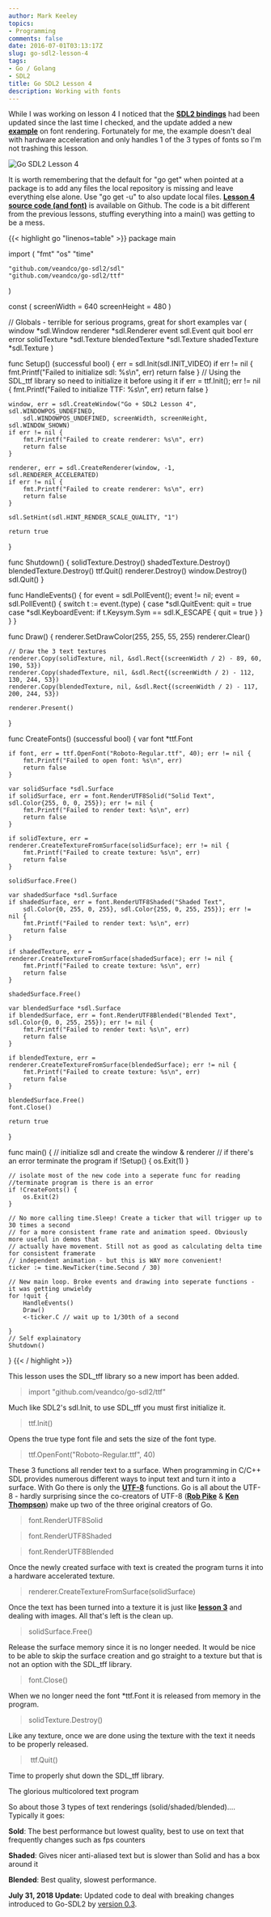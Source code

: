 ```yaml
---
author: Mark Keeley
topics:
- Programming
comments: false
date: 2016-07-01T03:13:17Z
slug: go-sdl2-lesson-4
tags:
- Go / Golang
- SDL2
title: Go SDL2 Lesson 4
description: Working with fonts
---
```


While I was working on lesson 4 I noticed that the **[SDL2 bindings](https://github.com/veandco/go-sdl2)** had been updated since the last time I checked, and the update added a new **[example](https://github.com/veandco/go-sdl2-examples/blob/382efbbb8a866db862770c6b5a28f778c0749ce3/examples/text/text.go)** on font rendering. Fortunately for me, the example doesn't deal with hardware acceleration and only handles 1 of the 3 types of fonts so I'm not trashing this lesson. 

![Go SDL2 Lesson 4](/media/lesson04.png)

<!--more-->

It is worth remembering that the default for "go get" when pointed at a package is to add any files the local repository is missing and leave everything else alone. Use "go get -u" to also update local files. [**Lesson 4 source code (and font)**](https://github.com/MarkKeeley/Go-SDL2-Lessons/tree/master/Lesson04) is available on Github. The code is a bit different from the previous lessons, stuffing everything into a main() was getting to be a mess.

{{< highlight go "linenos=table" >}}
package main

import (
	"fmt"
	"os"
	"time"

	"github.com/veandco/go-sdl2/sdl"
	"github.com/veandco/go-sdl2/ttf"
)

const (
	screenWidth  = 640
	screenHeight = 480
)

// Globals - terrible for serious programs, great for short examples
var (
	window         *sdl.Window
	renderer       *sdl.Renderer
	event          sdl.Event
	quit           bool
	err            error
	solidTexture   *sdl.Texture
	blendedTexture *sdl.Texture
	shadedTexture  *sdl.Texture
)

func Setup() (successful bool) {
	err = sdl.Init(sdl.INIT_VIDEO)
	if err != nil {
		fmt.Printf("Failed to initialize sdl: %s\n", err)
		return false
	}
	// Using the SDL_ttf library so need to initialize it before using it
	if err = ttf.Init(); err != nil {
		fmt.Printf("Failed to initialize TTF: %s\n", err)
		return false
	}

	window, err = sdl.CreateWindow("Go + SDL2 Lesson 4", sdl.WINDOWPOS_UNDEFINED,
		sdl.WINDOWPOS_UNDEFINED, screenWidth, screenHeight, sdl.WINDOW_SHOWN)
	if err != nil {
		fmt.Printf("Failed to create renderer: %s\n", err)
		return false
	}

	renderer, err = sdl.CreateRenderer(window, -1, sdl.RENDERER_ACCELERATED)
	if err != nil {
		fmt.Printf("Failed to create renderer: %s\n", err)
		return false
	}

	sdl.SetHint(sdl.HINT_RENDER_SCALE_QUALITY, "1")

	return true
}

func Shutdown() {
	solidTexture.Destroy()
	shadedTexture.Destroy()
	blendedTexture.Destroy()
	ttf.Quit()
	renderer.Destroy()
	window.Destroy()
	sdl.Quit()
}

func HandleEvents() {
	for event = sdl.PollEvent(); event != nil; event = sdl.PollEvent() {
		switch t := event.(type) {
		case *sdl.QuitEvent:
			quit = true
		case *sdl.KeyboardEvent:
			if t.Keysym.Sym == sdl.K_ESCAPE {
				quit = true
			}
		}
	}
}

func Draw() {
	renderer.SetDrawColor(255, 255, 55, 255)
	renderer.Clear()

	// Draw the 3 text textures
	renderer.Copy(solidTexture, nil, &sdl.Rect{(screenWidth / 2) - 89, 60, 190, 53})
	renderer.Copy(shadedTexture, nil, &sdl.Rect{(screenWidth / 2) - 112, 130, 244, 53})
	renderer.Copy(blendedTexture, nil, &sdl.Rect{(screenWidth / 2) - 117, 200, 244, 53})

	renderer.Present()
}

func CreateFonts() (successful bool) {
	var font *ttf.Font

	if font, err = ttf.OpenFont("Roboto-Regular.ttf", 40); err != nil {
		fmt.Printf("Failed to open font: %s\n", err)
		return false
	}

	var solidSurface *sdl.Surface
	if solidSurface, err = font.RenderUTF8Solid("Solid Text", sdl.Color{255, 0, 0, 255}); err != nil {
		fmt.Printf("Failed to render text: %s\n", err)
		return false
	}

	if solidTexture, err = renderer.CreateTextureFromSurface(solidSurface); err != nil {
		fmt.Printf("Failed to create texture: %s\n", err)
		return false
	}

	solidSurface.Free()

	var shadedSurface *sdl.Surface
	if shadedSurface, err = font.RenderUTF8Shaded("Shaded Text",
		sdl.Color{0, 255, 0, 255}, sdl.Color{255, 0, 255, 255}); err != nil {
		fmt.Printf("Failed to render text: %s\n", err)
		return false
	}

	if shadedTexture, err = renderer.CreateTextureFromSurface(shadedSurface); err != nil {
		fmt.Printf("Failed to create texture: %s\n", err)
		return false
	}

	shadedSurface.Free()

	var blendedSurface *sdl.Surface
	if blendedSurface, err = font.RenderUTF8Blended("Blended Text", sdl.Color{0, 0, 255, 255}); err != nil {
		fmt.Printf("Failed to render text: %s\n", err)
		return false
	}

	if blendedTexture, err = renderer.CreateTextureFromSurface(blendedSurface); err != nil {
		fmt.Printf("Failed to create texture: %s\n", err)
		return false
	}

	blendedSurface.Free()
	font.Close()

	return true
}

func main() {
	// initialize sdl and create the window & renderer
	// if there's an error terminate the program
	if !Setup() {
		os.Exit(1)
	}

	// isolate most of the new code into a seperate func for reading
	//terminate program is there is an error
	if !CreateFonts() {
		os.Exit(2)
	}

	// No more calling time.Sleep! Create a ticker that will trigger up to 30 times a second
	// for a more consistent frame rate and animation speed. Obviously more useful in demos that
	// actually have movement. Still not as good as calculating delta time for consistent framerate
	// independent animation - but this is WAY more convenient!
	ticker := time.NewTicker(time.Second / 30)

	// New main loop. Broke events and drawing into seperate functions - it was getting unwieldy
	for !quit {
		HandleEvents()
		Draw()
		<-ticker.C // wait up to 1/30th of a second

	}
	// Self explainatory
	Shutdown()
}
{{< / highlight >}}

This lesson uses the SDL_tff library so a new import has been added.

> import "github.com/veandco/go-sdl2/ttf"

Much like SDL2's sdl.Init, to use SDL_tff you must first initialize it.

> ttf.Init()

Opens the true type font file and sets the size of the font type.

> ttf.OpenFont("Roboto-Regular.ttf", 40)

These 3 functions all render text to a surface. When programming in C/C++ SDL provides numerous different ways to input text and turn it into a surface. With Go there is only the [**UTF-8**](https://en.wikipedia.org/wiki/UTF-8) functions. Go is all about the UTF-8 - hardly surprising since the co-creators of UTF-8 ([**Rob Pike**](https://en.wikipedia.org/wiki/Rob_Pike) & [**Ken Thompson**](https://en.wikipedia.org/wiki/Ken_Thompson)) make up two of the three original creators of Go.

> font.RenderUTF8Solid

> font.RenderUTF8Shaded

> font.RenderUTF8Blended


 Once the newly created surface with text is created the program turns it into a hardware accelerated texture.

> renderer.CreateTextureFromSurface(solidSurface)

Once the text has been turned into a texture it is just like [**lesson 3**](http://markkeeley.us/2016/go-sdl2-lesson-3/) and dealing with images. All that's left is the clean up.

> solidSurface.Free()

Release the surface memory since it is no longer needed. It would be nice to be able to skip the surface creation and go straight to a texture but that is not an option with the SDL_tff library.

> font.Close()

When we no longer need the font *ttf.Font it is released from memory in the program.

> solidTexture.Destroy()

Like any texture, once we are done using the texture with the text it needs to be properly released.

>  ttf.Quit()

Time to properly shut down the SDL_tff library.

The glorious multicolored text program

So about those 3 types of text renderings (solid/shaded/blended).... Typically it goes:

**Sold**: The best performance but lowest quality, best to use on text that frequently changes such as fps counters

**Shaded**: Gives nicer anti-aliased text but is slower than Solid and has a box around it

**Blended**: Best quality, slowest performance.

**July 31, 2018 Update:** Updated code to deal with breaking changes introduced to Go-SDL2 by [version 0.3](https://github.com/veandco/go-sdl2/releases).
